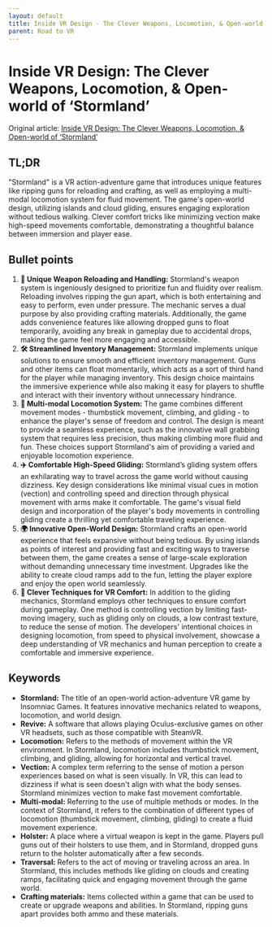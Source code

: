 ```yaml
---
layout: default
title: Inside VR Design - The Clever Weapons, Locomotion, & Open-world of ‘Stormland’
parent: Road to VR
---
```


# Inside VR Design: The Clever Weapons, Locomotion, & Open-world of ‘Stormland’
Original article: [Inside VR Design: The Clever Weapons, Locomotion, & Open-world of ‘Stormland’](https://www.roadtovr.com/inside-vr-design-stormland-weapons-locomotion-open-world-analysis/)

## TL;DR
"Stormland" is a VR action-adventure game that introduces unique features like ripping guns for reloading and crafting, as well as employing a multi-modal locomotion system for fluid movement. The game's open-world design, utilizing islands and cloud gliding, ensures engaging exploration without tedious walking. Clever comfort tricks like minimizing vection make high-speed movements comfortable, demonstrating a thoughtful balance between immersion and player ease.

## Bullet points
1. **🔫 Unique Weapon Reloading and Handling:** Stormland's weapon system is ingeniously designed to prioritize fun and fluidity over realism. Reloading involves ripping the gun apart, which is both entertaining and easy to perform, even under pressure. The mechanic serves a dual purpose by also providing crafting materials. Additionally, the game adds convenience features like allowing dropped guns to float temporarily, avoiding any break in gameplay due to accidental drops, making the game feel more engaging and accessible.
2. **🛠️ Streamlined Inventory Management:** Stormland implements unique solutions to ensure smooth and efficient inventory management. Guns and other items can float momentarily, which acts as a sort of third hand for the player while managing inventory. This design choice maintains the immersive experience while also making it easy for players to shuffle and interact with their inventory without unnecessary hindrance.
3. **🏃 Multi-modal Locomotion System:** The game combines different movement modes - thumbstick movement, climbing, and gliding - to enhance the player's sense of freedom and control. The design is meant to provide a seamless experience, such as the innovative wall grabbing system that requires less precision, thus making climbing more fluid and fun. These choices support Stormland's aim of providing a varied and enjoyable locomotion experience.
4. **✈️ Comfortable High-Speed Gliding:** Stormland’s gliding system offers an exhilarating way to travel across the game world without causing dizziness. Key design considerations like minimal visual cues in motion (vection) and controlling speed and direction through physical movement with arms make it comfortable. The game's visual field design and incorporation of the player's body movements in controlling gliding create a thrilling yet comfortable traveling experience.
5. **🌍 Innovative Open-World Design:** Stormland crafts an open-world experience that feels expansive without being tedious. By using islands as points of interest and providing fast and exciting ways to traverse between them, the game creates a sense of large-scale exploration without demanding unnecessary time investment. Upgrades like the ability to create cloud ramps add to the fun, letting the player explore and enjoy the open world seamlessly.
6. **🌳 Clever Techniques for VR Comfort:** In addition to the gliding mechanics, Stormland employs other techniques to ensure comfort during gameplay. One method is controlling vection by limiting fast-moving imagery, such as gliding only on clouds, a low contrast texture, to reduce the sense of motion. The developers' intentional choices in designing locomotion, from speed to physical involvement, showcase a deep understanding of VR mechanics and human perception to create a comfortable and immersive experience.

## Keywords
- **Stormland:** The title of an open-world action-adventure VR game by Insomniac Games. It features innovative mechanics related to weapons, locomotion, and world design.
- **Revive:** A software that allows playing Oculus-exclusive games on other VR headsets, such as those compatible with SteamVR.
- **Locomotion:** Refers to the methods of movement within the VR environment. In Stormland, locomotion includes thumbstick movement, climbing, and gliding, allowing for horizontal and vertical travel.
- **Vection:** A complex term referring to the sense of motion a person experiences based on what is seen visually. In VR, this can lead to dizziness if what is seen doesn't align with what the body senses. Stormland minimizes vection to make fast movement comfortable.
- **Multi-modal:** Referring to the use of multiple methods or modes. In the context of Stormland, it refers to the combination of different types of locomotion (thumbstick movement, climbing, gliding) to create a fluid movement experience.
- **Holster:** A place where a virtual weapon is kept in the game. Players pull guns out of their holsters to use them, and in Stormland, dropped guns return to the holster automatically after a few seconds.
- **Traversal:** Refers to the act of moving or traveling across an area. In Stormland, this includes methods like gliding on clouds and creating ramps, facilitating quick and engaging movement through the game world.
- **Crafting materials:** Items collected within a game that can be used to create or upgrade weapons and abilities. In Stormland, ripping guns apart provides both ammo and these materials.
